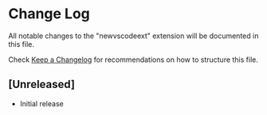 # Change Log
All notable changes to the "newvscodeext" extension will be documented in this file.

Check [Keep a Changelog](http://keepachangelog.com/) for recommendations on how to structure this file.

## [Unreleased]
- Initial release